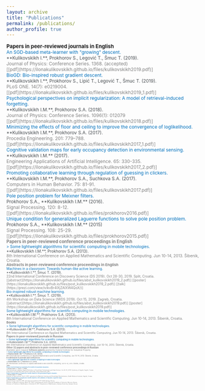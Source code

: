 ```yaml
---
layout: archive
title: "Publications"
permalink: /publications/
author_profile: true
---
```

<!---
<span style = "font-size: 80%;">
-->


<span style="font-size: 95%;  ">
<b>Papers in peer-reviewed journals in English</b><br>
</span>
<span style ="font-size: 85%; "> 
<span style="color:#0070bc">
An SGD-based meta-learner with "growing" descent.<br>
<span style="color:#494e52">
**Kulikovskikh I.**, Prokhorov S., Legović T., Šmuc T. (2019). <br>
<span style="color:gray">
Journal of Physics: Conference Series. 1368. (accepted)<br>
[[pdf](https://ilonakulikovskikh.github.io/files/kulikovskikh2019.pdf)]<br>
<span style="color:#0070bc; ">
BioGD: Bio-inspired robust gradient descent.<br>
<span style="color:#494e52">
**Kulikovskikh I.**, Prokhorov S., Lipić T., Legović T., Šmuc T. (2019). <br>
<span style="color:gray">
PLoS ONE. 14(7): e0219004.<br>
[[pdf](https://ilonakulikovskikh.github.io/files/kulikovskikh2019_1.pdf)]<br>
<span style="color:#0070bc">
Psychological perspectives on implicit regularization: A model of retrieval-induced forgetting.<br>
<span style="color:#494e52">
**Kulikovskikh I.M.**, Prokhorov S.A. (2018). <br>
<span style="color:gray">
Journal of Physics: Conference Series. 1096(1): 012079<br>
[[pdf](https://ilonakulikovskikh.github.io/files/kulikovskikh2018.pdf)]<br>
<span style="color:#0070bc">
Minimizing the effects of floor and ceiling to improve the convergence of loglikelihood.<br>
<span style="color:#494e52">
**Kulikovskikh I.M.**, Prokhorov S.A. (2017). <br>
<span style="color:gray">
Procedia Engineering. 201: 779–788.<br>
[[pdf](https://ilonakulikovskikh.github.io/files/kulikovskikh2017_1.pdf)]<br>
<span style="color:#0070bc">
Cognitive validation maps for early occupancy detection in environmental sensing.<br>
<span style="color:#494e52">
**Kulikovskikh I.M.** (2017). <br>
<span style="color:gray">
Engineering Applications of Artificial Intelligence. 65: 330-335.<br>
[[pdf](https://ilonakulikovskikh.github.io/files/kulikovskikh2017_2.pdf)]<br>
<span style="color:#0070bc">
Promoting collaborative learning through regulation of guessing in clickers.<br>
<span style="color:#494e52">
**Kulikovskikh I.M.**, Prokhorov S.A., Suchkova S.A. (2017). <br>
<span style="color:gray">
Computers in Human Behavior. 75: 81-91.<br>
[[pdf](https://ilonakulikovskikh.github.io/files/kulikovskikh2017.pdf)]<br>
<span style="color:#0070bc">
Pole position problem for Meixner filters.<br>
<span style="color:#494e52">
Prokhorov S.A., **Kulikovskikh I.M.** (2016).<br>
<span style="color:gray">
Signal Processing. 120: 8-12.<br>
[[pdf](https://ilonakulikovskikh.github.io/files/prokhorov2016.pdf)]<br>
<span style="color:#0070bc">
Unique condition for generalized  Laguerre functions to solve pole position problem. <br>
<span style="color:#494e52">
Prokhorov S.A., **Kulikovskikh I.M.** (2015) <br>
<span style="color:gray">
Signal Processing. 108: 25-29. <br>
[[pdf](https://ilonakulikovskikh.github.io/files/prokhorov2015.pdf)]<br>

<!---
<a href="https://ilonakulikovskikh.github.io/files/prokhorov2015.pdf">pdf</a>
-->

<span style="font-size: 95%; ">
<b>Papers in peer-reviewed conference proceedings in English</b><br>
</span>
<span style ="font-size: 85%; ">
<span style="color:#0070bc">
> Some lightweight algorithms for scientific computing in mobile technologies.<br>
<span style="color:#494e52">
**Kulikovskikh I.M.**, Prokhorov S.A. (2013). <br>
<span style="color:gray">
8th International Conference on Applied Mathematics and Scientific Computing. Jun 10-14, 2013. Šibenik, Croatia.<br>

<span style="font-size: 95%; ">
<b>Abstracts in peer-reviewed conference proceedings in English</b><br>
</span>
<span style ="font-size: 85%; ">
<span style="color:#0070bc">
Machines in a classroom: Towards human-like active learning.<br>
<span style="color:#494e52">
**Kulikovskikh I.**, Šmuc T. (2019). <br>
<span style="color:gray">
22nd International Conference on Discovery Science (DS 2019). Oct 28-30, 2019. Split, Croatia.<br>
[[abstract](https://ilonakulikovskikh.github.io/files/abst_kulikovskikh2019_2.pdf)]
[[poster](https://ilonakulikovskikh.github.io/files/post_kulikovskikh2019_2.pdf)]
[[talk](https://prezi.com/view/ivikvBr4IXjZAlXW4QoX/)]<br>
<span style="color:#0070bc">
Bio-inspired robust machine learning.<br>
<span style="color:#494e52">
**Kulikovskikh I.**, Šmuc T. (2019). <br>
<span style="color:gray">
4th Workshop on Data Science (IWDS 2019). Oct 15, 2019. Zagreb, Croatia.<br>
[[abstract](https://ilonakulikovskikh.github.io/files/abst_kulikovskikh2019.pdf)]
[[poster](https://ilonakulikovskikh.github.io/files/post_kulikovskikh2019.pdf)] <br>
<span style="color:#0070bc">
Some lightweight algorithms for scientific computing in mobile technologies.<br>
<span style="color:#494e52">
**Kulikovskikh I.M.**, Prokhorov S.A. (2013). <br>
<span style="color:gray">
8th International Conference on Applied Mathematics and Scientific Computing. Jun 10-14, 2013. Šibenik, Croatia.<br>

<span style="font-size: 95%; ">
<b>Books</b><br>
</span>
<span style ="font-size: 85%; ">
<span style="color:#0070bc">
> Some lightweight algorithms for scientific computing in mobile technologies.<br>
<span style="color:#494e52">
**Kulikovskikh I.M.**, Prokhorov S.A. (2013). <br>
<span style="color:gray">
8th International Conference on Applied Mathematics and Scientific Computing. Jun 10-14, 2013. Šibenik, Croatia.<br>

<span style="font-size: 95%; ">
<b>Papers in peer-reviewed journals in Russian</b><br>
</span>
<span style ="font-size: 85%; ">
<span style="color:#0070bc">
> Some lightweight algorithms for scientific computing in mobile technologies.<br>
<span style="color:#494e52">
**Kulikovskikh I.M.**, Prokhorov S.A. (2013). <br>
<span style="color:gray">
8th International Conference on Applied Mathematics and Scientific Computing. Jun 10-14, 2013. Šibenik, Croatia.<br>

<span style="font-size: 95%; ">
<b>Other 32 papers and abstracts in peer-reviewed conference proceedings in Russian</b><br>
</span>
<span style ="font-size: 85%; ">
Available upon request

<span style="font-size: 95%; ">
<b>Software patents</b> 
granted by Federal Institute for Industrial Property<br>
</span>
<span style ="font-size: 85%; ">
<span style="color:#0070bc">
> Some lightweight algorithms for scientific computing in mobile technologies.<br>
<span style="color:#494e52">
**Kulikovskikh I.M.**, Prokhorov S.A. (2013). <br>
<span style="color:gray">
8th International Conference on Applied Mathematics and Scientific Computing. Jun 10-14, 2013. Šibenik, Croatia.<br>

<span style="font-size: 95%; ">
<b>In submission to journals and conferences</b><br>
</span>
<span style ="font-size: 85%; ">
<span style="color:#0070bc">
> Some lightweight algorithms for scientific computing in mobile technologies.<br>
<span style="color:#494e52">
**Kulikovskikh I.M.**, Prokhorov S.A. (2013). <br>
<span style="color:gray">
8th International Conference on Applied Mathematics and Scientific Computing. Jun 10-14, 2013. Šibenik, Croatia.<br>

<span style="font-size: 95%; ">
<b>Talks</b><br>
</span>
<span style ="font-size: 85%; ">
<span style="color:#0070bc">
Robust machine learning inspired by the models of population dynamics.<br>
<span style="color:#494e52">
**Kulikovskikh I.**, Šmuc T. (2019). <br>
<span style="color:gray">
12th International Ljubljana-Zagreb Workshop on Knowledge Technologies and Data Science. Oct 24-25, 2019. University of Zagreb, Zagreb, Croatia.<br>
[[talk](https://ilonakulikovskikh.github.io/files/talk_kulikovskikh2019_1.pdf)]<br>
<span style="color:#0070bc">
Implicit regularization of regression models based on the generalized logistic equation.<br>
<span style="color:#494e52">
**Kulikovskikh I.** (2018). <br>
<span style="color:gray">
Seminar on Data Science. Nov 8, 2018. Laboratory for Machine Learning and Knowledge Representation, Ruđer Bošković Institute, Zagreb, Croatia.<br>
<span style="color:#0070bc">
Implicit regularization of regression models based on the validation of dynamic cognitive maps.<br>
<span style="color:#494e52">
**Kulikovskikh I.** (2018). <br>
<span style="color:gray">
Keynote lecture. April 16, 2018. International Conference PIT 2018, Samara, Russia.<br>
Seminar on Machine Learning. March 29, 2018. Computational Center of Russian Academy of Sciences, Moscow, Russia.<br>
Seminar on Problems in Mathematics. December 8, 2017. Department of Mathematics, Samara University, Samara, Russia.<br>
